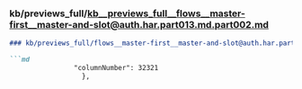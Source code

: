 ### kb/previews_full/kb__previews_full__flows__master-first__master-and-slot@auth.har.part013.md.part002.md

```md
### kb/previews_full/flows__master-first__master-and-slot@auth.har.part013.md (part 002)

```md
                "columnNumber": 32321
                  },
         
```

```

```
